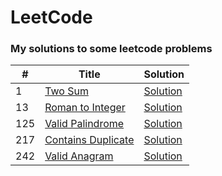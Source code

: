 # LeetCode 

### **My solutions to some leetcode problems**

| **#** | **Title**                                                              | **Solution**                             |
|-------|------------------------------------------------------------------------|------------------------------------------|
| 1     | [Two Sum](https://leetcode.com/problems/two-sum/)            | [Solution](./src/TwoSum.java)            |
| 13    | [Roman to Integer](https://leetcode.com/problems/roman-to-integer/)    | [Solution](./src/RomanToInteger.java)    |
| 125   | [Valid Palindrome](https://leetcode.com/problems/valid-palindrome/) | [Solution](./src/ValidPalindrome.java)   |
| 217   | [Contains Duplicate](https://leetcode.com/problems/contains-duplicate/) | [Solution](./src/ContainsDuplicate.java) |
| 242   | [Valid Anagram](https://leetcode.com/problems/valid-anagram/) | [Solution](./src/ValidAnagram.java)      |
